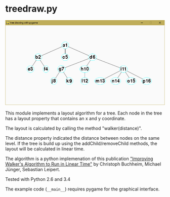 treedraw.py
===========

![Example screenshot with pygame](https://raw.githubusercontent.com/cvzi/py_treedraw/master/pygame_treedraw_example.png)

This module implements a layout algorithm for a tree.
Each node in the tree has a layout property that contains an x and y 
coordinate.

The layout is calculated by calling the method "walker(distance)".

The distance property indicated the distance between nodes on the same level.
If the tree is build up using the addChild/removeChild methods, the layout
will be calculated in linear time. 

The algorithm is a python implemenation of this publication ["Improving 
Walker's Algorithm to Run in Linear Time"](http://citeseer.ist.psu.edu/buchheim02improving.html) by Christoph Buchheim, Michael Jünger, Sebastian Leipert.


Tested with Python 2.6 and 3.4


The example code (`__main__`) requires pygame for the graphical interface.
